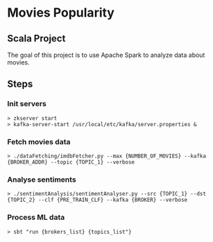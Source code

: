 # Movies Popularity
## Scala Project

The goal of this project is to use Apache Spark to analyze data about movies.

## Steps

### Init servers

```shell
> zkserver start
> kafka-server-start /usr/local/etc/kafka/server.properties &
```

### Fetch movies data

```shell
> ./dataFetching/imdbFetcher.py --max {NUMBER_OF_MOVIES} --kafka {BROKER_ADDR} --topic {TOPIC_1} --verbose
```

### Analyse sentiments

```shell
> ./sentimentAnalysis/sentimentAnalyser.py --src {TOPIC_1} --dst {TOPIC_2} --clf {PRE_TRAIN_CLF} --kafka {BROKER} --verbose
```

### Process ML data

```shell
> sbt "run {brokers_list} {topics_list"}
```
